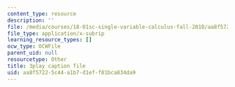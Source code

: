 ```yaml
---
content_type: resource
description: ''
file: /media/courses/18-01sc-single-variable-calculus-fall-2010/aa8f57225c44a1b7d1eff81bca834da9_60VGKnYBpbg.srt
file_type: application/x-subrip
learning_resource_types: []
ocw_type: OCWFile
parent_uid: null
resourcetype: Other
title: 3play caption file
uid: aa8f5722-5c44-a1b7-d1ef-f81bca834da9
---
```

